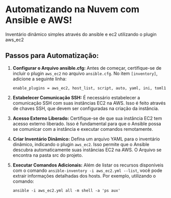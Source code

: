 # Automatizando na Nuvem com Ansible e AWS!

Inventário dinâmico simples através do ansible e ec2 utilizando o plugin aws_ec2

## Passos para Automatização:

1. **Configurar o Arquivo ansible.cfg:**
   Antes de começar, certifique-se de incluir o plugin `aws_ec2` no arquivo `ansible.cfg`. 
   No item `[inventory]`, adicione a seguinte linha:
   
   ```enable_plugins = aws_ec2, host_list, script, auto, yaml, ini, toml1```

2. **Estabelecer Comunicação SSH:**
   É necessário estabelecer a comunicação SSH com suas instâncias EC2 na AWS. Isso é feito através de chaves SSH, que devem ser configuradas na criação da instância.

3. **Acesso Externo Liberado:**
   Certifique-se de que sua instância EC2 tem acesso externo liberado. Isso é fundamental para que o Ansible possa se comunicar com a instância e executar comandos remotamente.

4. **Criar Inventário Dinâmico:**
   Defina um arquivo YAML para o inventário dinâmico, indicando o plugin `aws_ec2`. Isso permite que o Ansible descubra automaticamente suas instâncias EC2 na AWS. O Arquivo se encontra na pasta src do projeto.

5. **Executar Comandos Adicionais:**
   Além de listar os recursos disponíveis com o comando `ansible-inventory -i aws_ec2.yml --list`, você pode extrair informações detalhadas dos hosts. Por exemplo, utilizando o comando:
   
   ```ansible -i aws_ec2.yml all -m shell -a 'ps aux'```
